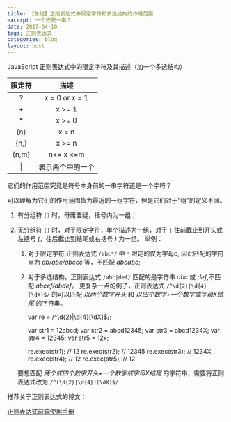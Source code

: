 ```yaml
---
title: 【总结】正则表达式中限定字符和多选结构的作用范围
excerpt: 一个还是一串？
date: 2017-04-10
tags: 正则表达式
categories: blog
layout: post
---
```


JavaScript 正则表达式中的限定字符及其描述（加一个多选结构）

|限定符|描述|
|:----:|:----:|
|?|x = 0 or x = 1|
|+|x >= 1|
|*|x >= 0|
|{n}| x = n|
|{n,}| x >= n|
|{n,m}| n<= x <=m|
|\||表示两个中的一个|

它们的作用范围究竟是符号本身前的一串字符还是一个字符？

可以理解为它们的作用范围皆为最近的一组字符，但是它们对于“组”的定义不同。

1. 有分组符 `()` 时，毋庸置疑，括号内为一组；
2. 无分组符 `()` 时，对于限定字符，单个描述为一组，对于 `|` 往前截止到开头或左括号 *(*，往后截止到结尾或右括号 *)* 为一组。
    举例：

    1. 对于限定字符,正则表达式 `/abc*/` 中 `*` 限定的仅为字母*c*, 因此匹配的字符串为 *ab/abc/abccc* 等，不匹配 *abcabc*; 
    2. 对于多选结构，正则表达式 `/abc|def/` 匹配的是字符串 *abc* 或 *def*,不匹配 *abcef/abdef*。
    更复杂一点的例子，正则表达式 `/^\d{2}|\d{4}[\dX]$/` 的可以匹配 *以两个数字开头* 和 *以四个数字+一个数字或字母X结尾* 的字符串。

        var re = /^\d{2}|\d{4}[\dX]$/;

        var str1 = 12abcd;
        var str2 = abcd12345;
        var str3 = abcd1234X;
        var str4 = 12345;
        var str5 = 12x;

        re.exec(str1);  // 12
        re.exec(str2);  // 12345
        re.exec(str3);  // 1234X
        re.exec(str4);  // 12
        re.exec(str5);  // 12

    要想匹配 *两个或四个数字开头+一个数字或字母X结尾* 的字符串，需要将正则表达式改为 `/^(\d{2}|\d{4})[\dX]$/`

推荐关于正则表达式的博文：

[正则表达式前端使用手册](http://louiszhai.github.io/2016/06/13/regexp)